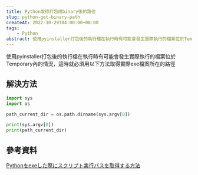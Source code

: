 ```yaml
---
title: Python取得打包成binary後的路徑
slug: python-get-binary-path
createAt: 2022-10-29T04:00:00+08:00
tags:
    - Python
abstract: 使用pyinstaller打包後的執行檔在執行時有可能會發生實際執行的檔案位於Temporary內的情況，這時就必須用以下方法取得實際exe檔案所在的路徑
---
```


使用pyinstaller打包後的執行檔在執行時有可能會發生實際執行的檔案位於Temporary內的情況，這時就必須用以下方法取得實際exe檔案所在的路徑

## 解決方法
```python
import sys
import os

path_current_dir = os.path.dirname(sys.argv[0])

print(sys.argv[0]) 
print(path_current_dir)
```

## 參考資料
[Pythonをexeした際にスクリプト実行パスを取得する方法](https://syachiku.net/python%E3%82%92exe%E3%81%97%E3%81%9F%E9%9A%9B%E3%81%AB%E3%82%B9%E3%82%AF%E3%83%AA%E3%83%97%E3%83%88%E5%AE%9F%E8%A1%8C%E3%83%91%E3%82%B9%E3%82%92%E5%8F%96%E5%BE%97%E3%81%99%E3%82%8B%E6%96%B9%E6%B3%95/)